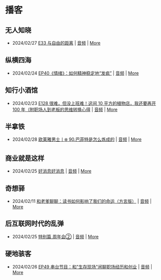 # 播客

## 无人知晓
- 2024/02/27 [E33 与自由的距离](https://www.xiaoyuzhoufm.com/episode/65dd839000ca19a600292454) | [音频](https://dts-api.xiaoyuzhoufm.com/track/611719d3cb0b82e1df0ad29e/65dd839000ca19a600292454/media.xyzcdn.net/lr8p47Bc7zf4vf0au0-wOVzBooEE.m4a) | [More](channels/%E6%97%A0%E4%BA%BA%E7%9F%A5%E6%99%93.md)

## 纵横四海
- 2024/02/24 [EP40《情绪》：如何精神稳定地“发疯”](https://www.ximalaya.com/sound/708501701) | [音频](https://audio.xmcdn.com/storages/74b7-audiofreehighqps/64/7C/GKwRIJEJrxsdCDajiAKs05eP-aacv2-48K.m4a) | [More](channels/%E7%BA%B5%E6%A8%AA%E5%9B%9B%E6%B5%B7.md)

## 知行小酒馆
- 2024/02/23 [E128 很难，但没上班难！这间 10 平方的植物店，我还要再开 100 年（附职场人到老板的思维转换心得](https://www.xiaoyuzhoufm.com/episode/65d8198035dd8780ed1d7d54) | [音频](https://dts-api.xiaoyuzhoufm.com/track/6013f9f58e2f7ee375cf4216/65d8198035dd8780ed1d7d54/media.xyzcdn.net/ln_6ev6FidC_dwOL2Fv5vUcuRsLB.m4a) | [More](channels/%E7%9F%A5%E8%A1%8C%E5%B0%8F%E9%85%92%E9%A6%86.md)

## 半拿铁
- 2024/02/28 [欧莱雅男士丨❄️ 90.巴菲特是怎么炼成的](https://www.ximalaya.com/sound/709255287) | [音频](https://dl.wavpub.com/item/227_31597993_6320.m4a) | [More](channels/%E5%8D%8A%E6%8B%BF%E9%93%81.md)

## 商业就是这样
- 2024/02/25 [好消息好消息](https://www.ximalaya.com/sound/708827023) | [音频](https://audio.xmcdn.com/storages/45db-audiofreehighqps/81/D8/GKwRIRwJsSYXAAyTCwKtlGV9-aacv2-48K.m4a) | [More](channels/%E5%95%86%E4%B8%9A%E5%B0%B1%E6%98%AF%E8%BF%99%E6%A0%B7.md)

## 奇想驿
- 2024/02/11 [和老爹聊聊：读书如何影响了我们的命运（方言版）](https://www.xiaoyuzhoufm.com/episode/65c839a90bef6c2074d27174) | [音频](https://dts-api.xiaoyuzhoufm.com/track/6034daea97755b8fc9c66480/65c839a90bef6c2074d27174/media.xyzcdn.net/ljFv7ZFgmiyNZuNiYLWTh8I-KQ6F.m4a) | [More](channels/%E5%A5%87%E6%83%B3%E9%A9%BF.md)

## 后互联网时代的乱弹
- 2024/02/25 [特别篇 周年会②](https://hosting.wavpub.cn/pie/epsp2/) | [音频](https://tk.wavpub.com/WPDL_sscemnGAmkTGJqYmjAqvTQhFLgECafTXZZApCAbfNmdpmvHnXQeyaZuQDy-a3.mp3) | [More](channels/%E5%90%8E%E4%BA%92%E8%81%94%E7%BD%91%E6%97%B6%E4%BB%A3%E7%9A%84%E4%B9%B1%E5%BC%B9.md)

## 硬地骇客
- 2024/02/26 [EP49 串台节目：和"生存现场"闲聊职场经历和创业](https://www.xiaoyuzhoufm.com/episode/65dc2fd735dd8780ed3a6753) | [音频](https://dts-api.xiaoyuzhoufm.com/track/640ee2438be5d40013fe4a87/65dc2fd735dd8780ed3a6753/media.xyzcdn.net/lu1LbIgDfRFP-HVDEq0fJzFzRhCC.m4a) | [More](channels/%E7%A1%AC%E5%9C%B0%E9%AA%87%E5%AE%A2.md)

